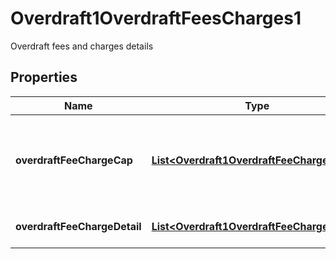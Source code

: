 

# Overdraft1OverdraftFeesCharges1

Overdraft fees and charges details
## Properties

Name | Type | Description | Notes
------------ | ------------- | ------------- | -------------
**overdraftFeeChargeCap** | [**List&lt;Overdraft1OverdraftFeeChargeCap&gt;**](Overdraft1OverdraftFeeChargeCap.md) | Details about any caps (maximum charges) that apply to a particular fee/charge |  [optional]
**overdraftFeeChargeDetail** | [**List&lt;Overdraft1OverdraftFeeChargeDetail&gt;**](Overdraft1OverdraftFeeChargeDetail.md) | Details about the fees/charges | 




